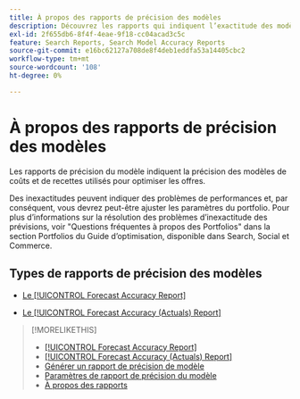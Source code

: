 ```yaml
---
title: À propos des rapports de précision des modèles
description: Découvrez les rapports qui indiquent l’exactitude des modèles de coûts et de recettes utilisés pour optimiser les offres.
exl-id: 2f655db6-8f4f-4eae-9f18-cc04acad3c5c
feature: Search Reports, Search Model Accuracy Reports
source-git-commit: e16bc62127a708de8f4deb1eddfa53a14405cbc2
workflow-type: tm+mt
source-wordcount: '108'
ht-degree: 0%

---
```


# À propos des rapports de précision des modèles

Les rapports de précision du modèle indiquent la précision des modèles de coûts et de recettes utilisés pour optimiser les offres.

Des inexactitudes peuvent indiquer des problèmes de performances et, par conséquent, vous devrez peut-être ajuster les paramètres du portfolio. Pour plus d’informations sur la résolution des problèmes d’inexactitude des prévisions, voir &quot;Questions fréquentes à propos des Portfolios&quot; dans la section Portfolios du Guide d’optimisation, disponible dans Search, Social et Commerce.<!-- verify convention for referencing Optimization Guide here -->

## Types de rapports de précision des modèles

* [Le [!UICONTROL Forecast Accuracy Report]](forecast-accuracy-report.md)

* [Le [!UICONTROL Forecast Accuracy (Actuals) Report]](forecast-accuracy-actuals-report.md)

>[!MORELIKETHIS]
>
>* [ [!UICONTROL Forecast Accuracy Report]](forecast-accuracy-report.md)
>* [ [!UICONTROL Forecast Accuracy (Actuals) Report]](forecast-accuracy-actuals-report.md)
>* [Générer un rapport de précision de modèle](model-accuracy-report-generate.md)
>* [ Paramètres de rapport de précision du modèle ](/help/search-social-commerce/reports/management/model-accuracy/model-accuracy-report-settings.md)
>* [À propos des rapports](/help/search-social-commerce/reports/report-about.md)
